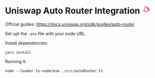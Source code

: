 # Uniswap Auto Router Integration <img src=".docs/logo.png" width=30/>

Official guides: https://docs.uniswap.org/sdk/guides/auto-router

Set upt the `.env` file with your node URL.

Install dependencies:

```shell
yarn install
```

Running it:

```shell
node --loader ts-node/esm ./src/autoRouter.ts
```
